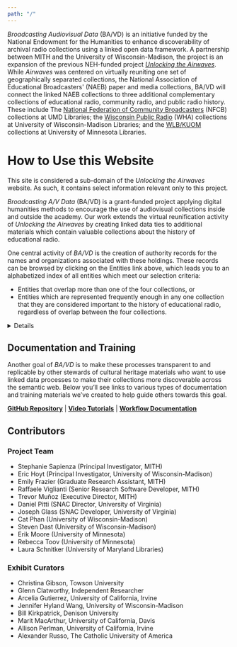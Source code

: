 ```yaml
---
path: "/"
---
```

_Broadcasting Audiovisual Data_ (BA/VD) is an initiative funded by the National Endowment for the Humanities to enhance discoverability of archival radio collections using a linked open data framework. A partnership between MITH and the University of Wisconsin-Madison, the project is an expansion of the previous NEH-funded project [_Unlocking the Airwaves_](https://www.unlockingtheairwaves.org/). While _Airwaves_ was centered on virtually reuniting one set of geographically separated collections, the National Association of Educational Broadcasters' (NAEB) paper and media collections, BA/VD will connect the linked NAEB collections to three additional complementary collections of educational radio, community radio, and public radio history. These include The [National Federation of Community Broadcasters](https://www.lib.umd.edu/news/2018/08/nfcb) (NFCB) collections at UMD Libraries; the [Wisconsin Public Radio](https://www.library.wisc.edu/news/2019/05/17/uw-madison-archives-receives-clir-award-to-digitize-250-at-risk-recordings/) (WHA) collections at University of Wisconsin-Madison Libraries; and the [WLB/KUOM](https://www.continuum.umn.edu/2019/10/u-libraries-receives-44000-for-radio-digitization/) collections at University of Minnesota Libraries.

# How to Use this Website

This site is considered a sub-domain of the _Unlocking the Airwaves_ website. As such, it contains select information relevant only to this project.

_Broadcasting A/V Data_ (BA/VD) is a grant-funded project applying digital humanities methods to encourage the use of audiovisual collections inside and outside the academy. Our work extends the virtual reunification activity of _Unlocking the Airwaves_ by creating linked data ties to additional materials which contain valuable collections about the history of educational radio.

One central activity of _BA/VD_ is the creation of authority records for the names and organizations associated with these holdings. These records can be browsed by clicking on the Entities link above, which leads you to an alphabetized index of all entities which meet our selection criteria:

- Entities that overlap more than one of the four collections, or
- Entities which are represented frequently enough in any one collection that they are considered important to the history of educational radio, regardless of overlap between the four collections.

<details>

The Entities index page is similar to the People and Organizations index pages on the _Airwaves_ site. As such, they are only browsable, and not searchable. This approach is by design, because _BA/VD_’s research question address the question of exploring collections through a network-centric lens, as opposed to a content-centric lens.

Due to this emphasis on networks, we have also created a visualization that helps show where and how often overlaps occur between the entities represented in these four collections. Instead of viewing the collections themselves as snapshots of a particular historical moment or trend, we can view them as products of networked knowledge flows governed by institutional structures and individual whimsy.

Lastly, below you will see a list of ten new digital exhibits created by the BA/VD team of curators specifically for this project. These exhibits were created by using this website, and by asking curators to think about and explore the collections thinking about these networked knowledge flows, as opposed to exploring them thinking about pre-determined, content-centric subjects or themes. The exhibits are hosted on the _Airwaves_ website, alongside the original set of exhibits created for that project. Clicking on an exhibit thumnail from the index below will launch a new tab leading you to that exhibit back at the Airwaves site. To return to this site, close that tab and return here.

</details>

## Documentation and Training

Another goal of _BA/VD_ is to make these processes transparent to and replicable by other stewards of cultural heritage materials who want to use linked data processes to make their collections more discoverable across the semantic web. Below you’ll see links to various types of documentation and training materials we’ve created to help guide others towards this goal. 

**[GitHub Repository](https://github.com/umd-mith/broadcasting)**      | **[Video Tutorials](https://vimeo.com/showcase/9765583)**    |   **[Workflow Documentation](https://drive.google.com/drive/folders/1wR4qzQngN0f7q3os4YqIY_CFYFegoZQV?usp=sharing)**

## Contributors

### Project Team
* Stephanie Sapienza (Principal Investigator, MITH)
* Eric Hoyt (Principal Investigator, University of Wisconsin-Madison)
* Emily Frazier (Graduate Research Assistant, MITH)
* Raffaele Viglianti (Senior Research Software Developer, MITH)
* Trevor Muñoz (Executive Director, MITH)
* Daniel Pitti (SNAC Director, University of Virginia)
* Joseph Glass (SNAC Developer, University of Virginia)
* Cat Phan (University of Wisconsin-Madison)
* Steven Dast (University of Wisconsin-Madison)
* Erik Moore (University of Minnesota)
* Rebecca Toov (University of Minnesota)
* Laura Schnitker (University of Maryland Libraries)

### Exhibit Curators

* Christina Gibson, Towson University
* Glenn Clatworthy, Independent Researcher
* Arcelia Gutierrez, University of California, Irvine
* Jennifer Hyland Wang, University of Wisconsin-Madison
* Bill Kirkpatrick, Denison University
* Marit MacArthur, University of California, Davis
* Allison Perlman, University of California, Irvine
* Alexander Russo, The Catholic University of America
  

